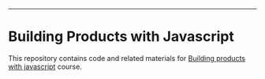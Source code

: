________________________
# Building Products with Javascript 

This repository contains code and related materials for [Building products with javascript](https://www.www.youtube.com/playlist?list=PL_gX69xPLi-ljVdNhspjZUlPmBNjRgD2X) course.

